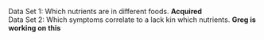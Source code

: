 Data Set 1: Which nutrients are in different foods. **Acquired**             
Data Set 2: Which symptoms correlate to a lack kin which nutrients. **Greg is working on this**
